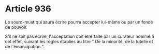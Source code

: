 # Article 936

<p>Le sourd-muet qui saura écrire pourra accepter lui-même ou par un fondé de pouvoir.</p><p>S'il ne sait pas écrire, l'acceptation doit être faite par un curateur nommé à cet effet, suivant les règles établies au titre " De la minorité, de la tutelle et de l'émancipation ".</p>
